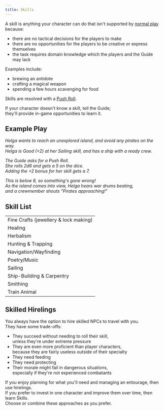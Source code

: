 ```yaml
---
title: Skills
---
```


A skill is anything your character can do that isn't supported by
[normal play](/start-here/how-to-play/) because:

-   there are no tactical decisions for the players to make
-   there are no opportunities for the players to be creative or express
    themselves
-   the task requires domain knowledge which the players and the Guide may lack

Examples include:

-   brewing an antidote
-   crafting a magical weapon
-   spending a few hours scavenging for food

Skills are resolved with a [Push Roll](/start-here/how-to-play#push-roll).

If your character doesn't know a skill, tell the Guide;  
they'll provide in-game opportunities to learn it.

## Example Play

_Helga wants to reach an unexplored island, and avoid any pirates on the way._  
_Helga is Good (+2) at her Sailing skill, and has a ship with a ready crew._

_The Guide asks for a Push Roll._  
_She rolls 2d6 and gets a 5 on the dice._  
_Adding the +2 bonus for her skill gets a 7._

_This is below 8, so something's gone wrong!_  
_As the island comes into view, Helga hears war drums beating,  
and a crewmember shouts "Pirates approaching!"_

## Skill List

|                                       |
| ------------------------------------- |
| Fine Crafts (jewellery & lock making) |
| Healing                               |
| Herbalism                             |
| Hunting & Trapping                    |
| Navigation/Wayfinding                 |
| Poetry/Music                          |
| Sailing                               |
| Ship-Building & Carpentry             |
| Smithing                              |
| Train Animal                          |

## Skilled Hirelings

You always have the option to hire skilled NPCs to travel with you.  
They have some trade-offs:

-   They succeed without needing to roll their skill,  
    unless they're under extreme pressure
-   They are even more proficient than player characters,  
    because they are fairly useless outside of their specialty
-   They need feeding
-   They need protecting
-   Their morale might fail in dangerous situations,  
    especially if they're not experienced combatants

If you enjoy planning for what you'll need and managing an entourage, then use
hirelings.  
If you prefer to invest in one character and improve them over time, then learn
Skills.  
Choose or combine these approaches as you prefer.
